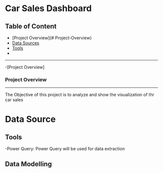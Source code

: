 # Car Sales Dashboard

## Table of Content
- [Project Overview](# Project-Overview)
- [Data Sources](#Data-Source)
- [Tools](#tools)
- 
---
-[Project Overview]

### Project Overview
---
The Objective of this project is to analyze and show the visualization of thr car sales

# Data Source
## Tools
-Power Query: Power Query will be used for data extraction
## Data Modelling
